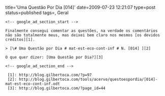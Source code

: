 title='Uma Questão Por Dia [014]'
date=2009-07-23 12:21:07
type=post
status=published
tags=, Geral
~~~~~~
<!-- google_ad_section_start -->

Finalmente consegui comentar as questões, na verdade os comentários não são totalmente meus, mas deixei bem claro nos mesmos [os devidos créditos][1].

> [\# Uma Questão por Dia # mat-est-eco-cont-inf # N. [014] ][2]

O que quer dizer: [Uma Questão por Dia?][3]

<!-- google_ad_section_end -->

 [1]: http://blog.gilbertoca.com/?p=97
 [2]: http://blog.gilbertoca.com/tools/acervo/questoespordia/[014]-mat-est-eco-cont-inf.odt
 [3]: http://blog.gilbertoca.com/?page_id=44